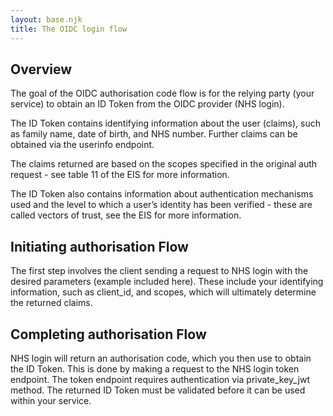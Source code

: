 ```yaml
---
layout: base.njk
title: The OIDC login flow
---
```


 ## Overview
 The goal of the OIDC authorisation code flow is for the relying party (your service) to obtain an ID Token from the OIDC provider (NHS login).
 
 The ID Token contains identifying information about the user (claims), such as family name, date of birth, and NHS number. Further claims can be obtained via the userinfo endpoint. 
 
 The claims returned are based on the scopes specified in the original auth request - see table 11 of the EIS for more information. 
 
 The ID Token also contains information about authentication mechanisms used and the level to which a user’s identity has been verified - these are called vectors of trust, see the EIS for more information.

 ## Initiating authorisation Flow
 The first step involves the client sending a request to NHS login with the desired parameters (example included here). These include your identifying information, such as client_id, and scopes, which will ultimately determine the returned claims.

 ## Completing authorisation Flow
 NHS login will return an authorisation code, which you then use to obtain the ID Token. This is done by making a request to the NHS login token endpoint. The token endpoint requires authentication via private_key_jwt method. The returned ID Token must be validated before it can be used within your service.

